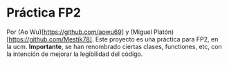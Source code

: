 # Práctica FP2
Por (Ao Wu)[https://github.com/aowu69] y (Miguel Platón)[https://github.com/Mestik78].
Este proyecto es una práctica para FP2, en la ucm.
**Importante**, se han renombrado ciertas clases, functiones, etc, con la intención de mejorar la legibilidad del código.
